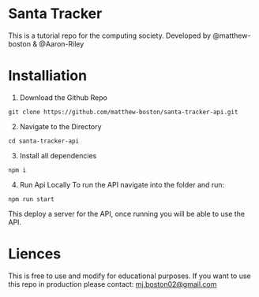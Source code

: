 # Santa Tracker
This is a tutorial repo for the computing society. Developed by @matthew-boston & @Aaron-Riley

# Installiation
1) Download the Github Repo 
```
git clone https://github.com/matthew-boston/santa-tracker-api.git
```

2) Navigate to the Directory
```
cd santa-tracker-api
```

3) Install all dependencies
```
npm i 
```

4) Run Api Locally
To run the API navigate into the folder and run:
```
npm run start
```
This deploy a server for the API, once running you will be able to use the API.


# Liences
This is free to use and modify for educational purposes. If you want to use this repo in production please contact: mj.boston02@gmail.com
